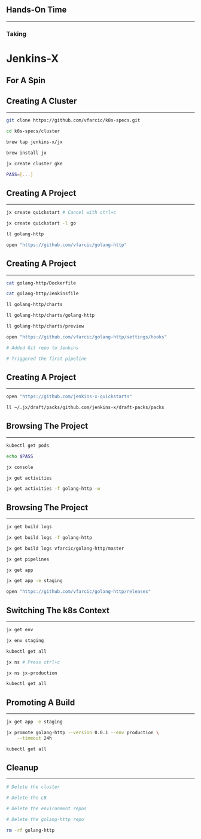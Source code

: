 ## Hands-On Time

---

### Taking
# Jenkins-X
## For A Spin


## Creating A Cluster

---

```bash
git clone https://github.com/vfarcic/k8s-specs.git

cd k8s-specs/cluster

brew tap jenkins-x/jx

brew install jx

jx create cluster gke

PASS=[...]
```


## Creating A Project

---

```bash
jx create quickstart # Cancel with ctrl+c

jx create quickstart -l go

ll golang-http

open "https://github.com/vfarcic/golang-http"
```


## Creating A Project

---

```bash
cat golang-http/Dockerfile

cat golang-http/Jenkinsfile

ll golang-http/charts

ll golang-http/charts/golang-http

ll golang-http/charts/preview

open "https://github.com/vfarcic/golang-http/settings/hooks"

# Added Git repo to Jenkins

# Triggered the first pipeline
```


## Creating A Project

---

```bash
open "https://github.com/jenkins-x-quickstarts"

ll ~/.jx/draft/packs/github.com/jenkins-x/draft-packs/packs
```


## Browsing The Project

---

```bash
kubectl get pods

echo $PASS

jx console

jx get activities

jx get activities -f golang-http -w
```


## Browsing The Project

---

```bash
jx get build logs

jx get build logs -f golang-http

jx get build logs vfarcic/golang-http/master

jx get pipelines

jx get app

jx get app -e staging

open "https://github.com/vfarcic/golang-http/releases"
```


## Switching The k8s Context

---

```bash
jx get env

jx env staging

kubectl get all

jx ns # Press ctrl+c

jx ns jx-production

kubectl get all
```


## Promoting A Build

---

```bash
jx get app -e staging

jx promote golang-http --version 0.0.1 --env production \
    --timeout 24h

kubectl get all
```


## Cleanup

---

```bash
# Delete the cluster

# Delete the LB

# Delete the environment repos

# Delete the golang-http repo

rm -rf golang-http
```